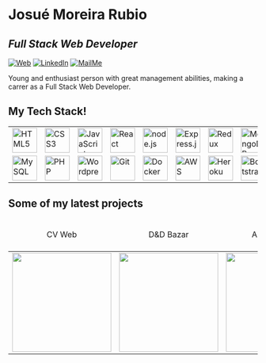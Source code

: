 # Josué Moreira Rubio

## _Full Stack Web Developer_

[![Web](https://img.shields.io/badge/PersonalWeb-green.svg?&style=for-the-badge&logo=linktree&logoColor=white&style=plastic)](http://cv.josuerubio.com/) [![LinkedIn](https://img.shields.io/badge/linkedin-%230077B5.svg?&style=for-the-badge&logo=linkedin&logoColor=white&style=plastic)](https://www.linkedin.com/in/josue-rubio/) [![MailMe](https://img.shields.io/badge/EmailMe-%231DA1F3.svg?&style=for-the-badge&logo=gmail&logoColor=white&style=plastic)](mailto:josu_mr@hotmail.com)

Young and enthusiast person with great management abilities, making a carrer as a Full Stack Web Developer.

## My Tech Stack!

<table>
<tr display= "flex"->
    <td><img src="https://www.vectorlogo.zone/logos/w3_html5/w3_html5-icon.svg" height="50" alt="HTML5"></td>
    <td><img src="https://raw.githubusercontent.com/detain/svg-logos/780f25886640cef088af994181646db2f6b1a3f8/svg/css3.svg" height="50" alt="CSS3"></td>
    <td><img src="https://www.vectorlogo.zone/logos/javascript/javascript-icon.svg" height="50" alt="JavaScript"></td>
    <td><img src="https://www.vectorlogo.zone/logos/reactjs/reactjs-icon.svg" height="50" alt="React"></td>
    <td><img src="https://www.vectorlogo.zone/logos/nodejs/nodejs-icon.svg" height="50" alt="node.js"></td>
    <td><img src="https://www.vectorlogo.zone/logos/expressjs/expressjs-icon.svg" height="50" alt="Express.js"></td>
    <td><img src="https://raw.githubusercontent.com/detain/svg-logos/780f25886640cef088af994181646db2f6b1a3f8/svg/redux.svg" height="50" alt="Redux"></td>
    <td><img src="https://www.vectorlogo.zone/logos/mongodb/mongodb-icon.svg" height="50" alt="MongoDB"></td>
    </tr><tr>
    <td><img src="https://www.vectorlogo.zone/logos/mysql/mysql-icon.svg" height="50" alt="MySQL"></td>
    <td><img src="https://www.vectorlogo.zone/logos/php/php-icon.svg" height="50" alt="PHP"></td>
    <td><img src="https://www.vectorlogo.zone/logos/wordpress/wordpress-icon.svg" height="50" alt="Wordpress"></td>
    <td><img src="https://www.vectorlogo.zone/logos/git-scm/git-scm-icon.svg" height="50" alt="Git"></td>
    <td><img src="https://www.vectorlogo.zone/logos/docker/docker-icon.svg" height="50" alt="Docker"></td>
    <td><img src="https://www.vectorlogo.zone/logos/amazon_aws/amazon_aws-icon.svg" height="50" alt="AWS"></td>
    <td><img src="https://www.vectorlogo.zone/logos/heroku/heroku-icon.svg" height="50" alt="Heroku"></td>
    <td><img src="https://www.vectorlogo.zone/logos/getbootstrap/getbootstrap-icon.svg" height="50" alt="Bootstrap"></td>
 </tr>
</table>

<h2>Some of my latest projects</h2>

<table>
    <thead align="center">
        <tr>
            <td>CV Web</td>
            <td>D&D Bazar</td>           
            <td>Actress Web</td>
            <td>Word Of Steel</td>
        </tr>
    </thead>
    <tr>
        <td>
            <a href="http://cv.josuerubio.com/">
                <img src="https://i.postimg.cc/Cx6JL9KL/josurubio-web.png" width="200">
            </a>
        </td>
        <td>
            <a href="https://dnd-bazar.herokuapp.com/">
                <img src="https://i.postimg.cc/1znBgMg0/dndbazar-web.png" width="200">
            </a>
        </td>           
        <td>
            <a href="https://c-monper.herokuapp.com/">
                <img src="https://i.postimg.cc/cHfchHBr/crismoner-web.png" width="200">
            </a>
        </td>
        <!-- <td>
            <a href="https://wordofsteel.com/">
                <img src="https://i.postimg.cc/pdwZK88w/wordofsteel-web.png" width="200">
            </a>
        </td>                   -->
    </tr>
</table>
